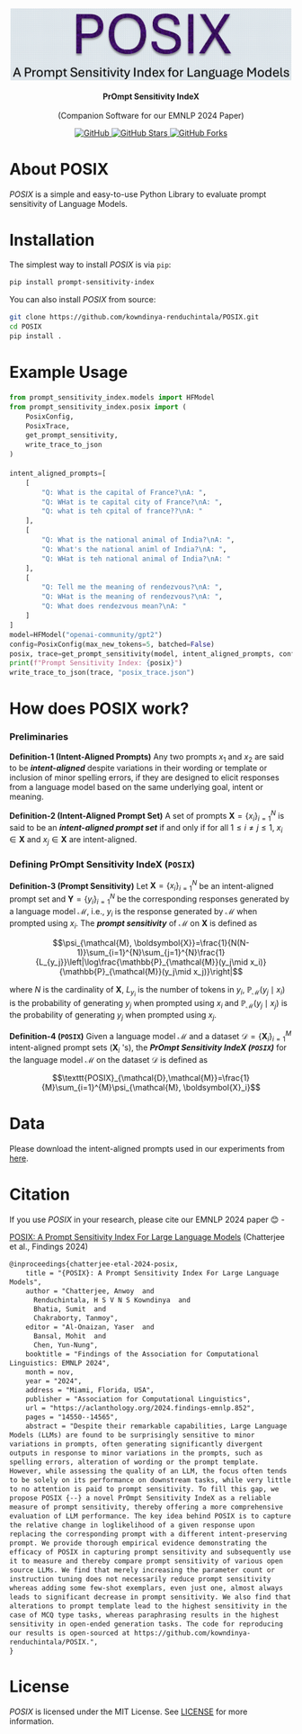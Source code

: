 <p align="center">
    <br>
        &nbsp&nbsp&nbsp&nbsp&nbsp&nbsp&nbsp&nbsp&nbsp&nbsp&nbsp&nbsp
        <img src="https://github.com/kowndinya-renduchintala/POSIX/blob/main/posix_logo.png" width="500" />
    </br>
    <br>
        <strong> PrOmpt Sensitivity IndeX</strong>
    </br>
    <br>
        (Companion Software for our EMNLP 2024 Paper)
    </br>
</p>

<p align="center">
    <a href="https://github.com/kowndinya-renduchintala/POSIX/blob/main/LICENSE.txt">
        <img alt="GitHub" src="https://img.shields.io/github/license/kowndinya-renduchintala/POSIX?color=blue">
    </a>
    <a href="#">
        <img alt="GitHub Stars" src="https://img.shields.io/github/stars/kowndinya-renduchintala/POSIX">
    </a>
    <a href="#">
        <img alt="GitHub Forks" src="https://img.shields.io/github/forks/kowndinya-renduchintala/POSIX">
    </a>
</p>

# About POSIX

*POSIX* is a simple and easy-to-use Python Library to evaluate prompt sensitivity of Language Models. 

# Installation

The simplest way to install *POSIX* is via `pip`:
```bash
pip install prompt-sensitivity-index
```

You can also install *POSIX* from source:
```bash
git clone https://github.com/kowndinya-renduchintala/POSIX.git
cd POSIX
pip install .
```

# Example Usage

```python
from prompt_sensitivity_index.models import HFModel
from prompt_sensitivity_index.posix import (
    PosixConfig, 
    PosixTrace, 
    get_prompt_sensitivity, 
    write_trace_to_json
)

intent_aligned_prompts=[
    [
        "Q: What is the capital of France?\nA: ",
        "Q: WHat is te capital city of France?\nA: ",
        "Q: what is teh cpital of france??\nA: "
    ],
    [
        "Q: What is the national animal of India?\nA: ",
        "Q: What's the national animl of India?\nA: ",
        "Q: WHat is teh national animal of India?\nA: "
    ],
    [
        "Q: Tell me the meaning of rendezvous?\nA: ",
        "Q: WHat is the meaning of rendezvous?\nA: ",
        "Q: What does rendezvous mean?\nA: "
    ]
]
model=HFModel("openai-community/gpt2")
config=PosixConfig(max_new_tokens=5, batched=False)
posix, trace=get_prompt_sensitivity(model, intent_aligned_prompts, config, verbose=True)
print(f"Prompt Sensitivity Index: {posix}")
write_trace_to_json(trace, "posix_trace.json")
```
# How does POSIX work?

### Preliminaries

**Definition-1 (Intent-Aligned Prompts)** Any two prompts $`x_1`$ and $`x_2`$ are said to be ***intent-aligned*** despite variations in their wording or template or inclusion of minor spelling errors, if they are designed to elicit responses from a language model based on the same underlying goal, intent or meaning.

**Definition-2 (Intent-Aligned Prompt Set)** A set of prompts $`\boldsymbol{X}=\{x_i\}_{i=1}^{N}`$ is said to be an ***intent-aligned prompt set*** if and only if for all $`1\le i\ne j\le 1`$,  $`x_i\in\boldsymbol{X}`$ and $`x_j\in\boldsymbol{X}`$ are intent-aligned.

### Defining PrOmpt Sensitivity IndeX ($`\texttt{POSIX}`$)
**Definition-3 (Prompt Sensitivity)** Let $`\boldsymbol{X}=\{x_i\}_{i=1}^{N}`$ be an intent-aligned prompt set and $`\boldsymbol{Y}= \{y_i\}_{i=1}^{N}`$ be the corresponding responses generated by a language model $`\mathcal{M}`$, i.e., $`y_i`$ is the response generated by $`\mathcal{M}`$ when prompted using $`x_i`$. The ***prompt sensitivity*** of $`\mathcal{M}`$ on $`\boldsymbol{X}`$ is defined as 

```math
\psi_{\mathcal{M}, \boldsymbol{X}}=\frac{1}{N(N-1)}\sum_{i=1}^{N}\sum_{j=1}^{N}\frac{1}{L_{y_j}}\left|\log\frac{\mathbb{P}_{\mathcal{M}}(y_j\mid x_i)}{\mathbb{P}_{\mathcal{M}}(y_j\mid x_j)}\right|
```

where $`N`$ is the cardinality of $`\boldsymbol{X}`$, $`L_{y_i}`$ is the number of tokens in $`y_i`$, $`\mathbb{P}_{\mathcal{M}}(y_j\mid x_i)`$ is the probability of generating $`y_j`$ when prompted using $`x_i`$ and $`\mathbb{P}_{\mathcal{M}}(y_j\mid x_j)`$ is the probability of generating $`y_j`$ when prompted using $`x_j`$.

**Definition-4 ($`\texttt{POSIX}`$)** Given a language model $`\mathcal{M}`$ and a dataset $`\mathcal{D}=\{\boldsymbol{X}_i\}_{i=1}^{M}`$ intent-aligned prompt sets ($`\boldsymbol{X}_i`$ 's), the ***PrOmpt Sensitivity IndeX ($`\texttt{POSIX}`$)*** for the language model $`\mathcal{M}`$ on the dataset $`\mathcal{D}`$ is defined as

```math
\texttt{POSIX}_{\mathcal{D},\mathcal{M}}=\frac{1}{M}\sum_{i=1}^{M}\psi_{\mathcal{M}, \boldsymbol{X}_i}
```

# Data

Please download the intent-aligned prompts used in our experiments from [here](https://drive.google.com/drive/folders/1qmu6VbOYqXlPk2H58GIukZEArsiujcXp?usp=sharing).

# Citation

If you use *POSIX* in your research, please cite our EMNLP 2024 paper :blush: -


[POSIX: A Prompt Sensitivity Index For Large Language Models](https://aclanthology.org/2024.findings-emnlp.852) (Chatterjee et al., Findings 2024)

```
@inproceedings{chatterjee-etal-2024-posix,
    title = "{POSIX}: A Prompt Sensitivity Index For Large Language Models",
    author = "Chatterjee, Anwoy  and
      Renduchintala, H S V N S Kowndinya  and
      Bhatia, Sumit  and
      Chakraborty, Tanmoy",
    editor = "Al-Onaizan, Yaser  and
      Bansal, Mohit  and
      Chen, Yun-Nung",
    booktitle = "Findings of the Association for Computational Linguistics: EMNLP 2024",
    month = nov,
    year = "2024",
    address = "Miami, Florida, USA",
    publisher = "Association for Computational Linguistics",
    url = "https://aclanthology.org/2024.findings-emnlp.852",
    pages = "14550--14565",
    abstract = "Despite their remarkable capabilities, Large Language Models (LLMs) are found to be surprisingly sensitive to minor variations in prompts, often generating significantly divergent outputs in response to minor variations in the prompts, such as spelling errors, alteration of wording or the prompt template. However, while assessing the quality of an LLM, the focus often tends to be solely on its performance on downstream tasks, while very little to no attention is paid to prompt sensitivity. To fill this gap, we propose POSIX {--} a novel PrOmpt Sensitivity IndeX as a reliable measure of prompt sensitivity, thereby offering a more comprehensive evaluation of LLM performance. The key idea behind POSIX is to capture the relative change in loglikelihood of a given response upon replacing the corresponding prompt with a different intent-preserving prompt. We provide thorough empirical evidence demonstrating the efficacy of POSIX in capturing prompt sensitivity and subsequently use it to measure and thereby compare prompt sensitivity of various open source LLMs. We find that merely increasing the parameter count or instruction tuning does not necessarily reduce prompt sensitivity whereas adding some few-shot exemplars, even just one, almost always leads to significant decrease in prompt sensitivity. We also find that alterations to prompt template lead to the highest sensitivity in the case of MCQ type tasks, whereas paraphrasing results in the highest sensitivity in open-ended generation tasks. The code for reproducing our results is open-sourced at https://github.com/kowndinya-renduchintala/POSIX.",
}
```

# License

*POSIX* is licensed under the MIT License. See [LICENSE](LICENSE) for more information.
